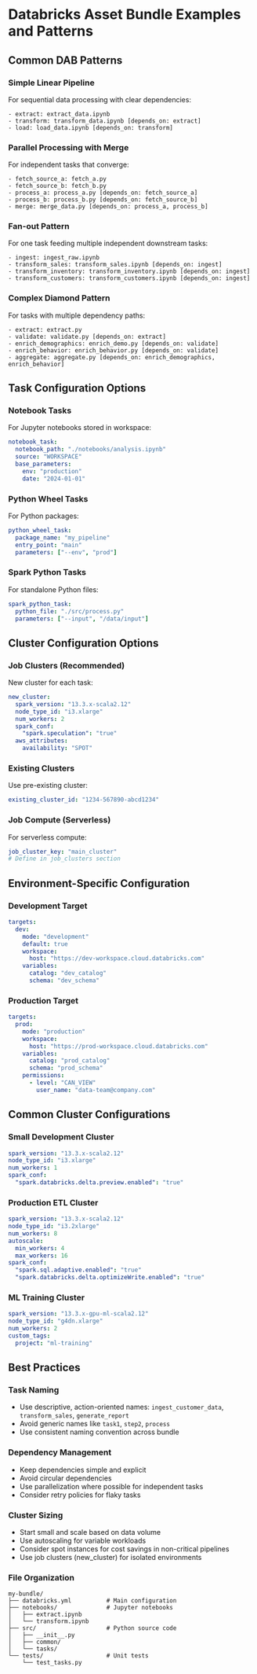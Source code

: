 # Databricks Asset Bundle Examples and Patterns

## Common DAB Patterns

### Simple Linear Pipeline

For sequential data processing with clear dependencies:

```
- extract: extract_data.ipynb
- transform: transform_data.ipynb [depends_on: extract]
- load: load_data.ipynb [depends_on: transform]
```

### Parallel Processing with Merge

For independent tasks that converge:

```
- fetch_source_a: fetch_a.py
- fetch_source_b: fetch_b.py
- process_a: process_a.py [depends_on: fetch_source_a]
- process_b: process_b.py [depends_on: fetch_source_b]
- merge: merge_data.py [depends_on: process_a, process_b]
```

### Fan-out Pattern

For one task feeding multiple independent downstream tasks:

```
- ingest: ingest_raw.ipynb
- transform_sales: transform_sales.ipynb [depends_on: ingest]
- transform_inventory: transform_inventory.ipynb [depends_on: ingest]
- transform_customers: transform_customers.ipynb [depends_on: ingest]
```

### Complex Diamond Pattern

For tasks with multiple dependency paths:

```
- extract: extract.py
- validate: validate.py [depends_on: extract]
- enrich_demographics: enrich_demo.py [depends_on: validate]
- enrich_behavior: enrich_behavior.py [depends_on: validate]
- aggregate: aggregate.py [depends_on: enrich_demographics, enrich_behavior]
```

## Task Configuration Options

### Notebook Tasks

For Jupyter notebooks stored in workspace:

```yaml
notebook_task:
  notebook_path: "./notebooks/analysis.ipynb"
  source: "WORKSPACE"
  base_parameters:
    env: "production"
    date: "2024-01-01"
```

### Python Wheel Tasks

For Python packages:

```yaml
python_wheel_task:
  package_name: "my_pipeline"
  entry_point: "main"
  parameters: ["--env", "prod"]
```

### Spark Python Tasks

For standalone Python files:

```yaml
spark_python_task:
  python_file: "./src/process.py"
  parameters: ["--input", "/data/input"]
```

## Cluster Configuration Options

### Job Clusters (Recommended)

New cluster for each task:

```yaml
new_cluster:
  spark_version: "13.3.x-scala2.12"
  node_type_id: "i3.xlarge"
  num_workers: 2
  spark_conf:
    "spark.speculation": "true"
  aws_attributes:
    availability: "SPOT"
```

### Existing Clusters

Use pre-existing cluster:

```yaml
existing_cluster_id: "1234-567890-abcd1234"
```

### Job Compute (Serverless)

For serverless compute:

```yaml
job_cluster_key: "main_cluster"
# Define in job_clusters section
```

## Environment-Specific Configuration

### Development Target

```yaml
targets:
  dev:
    mode: "development"
    default: true
    workspace:
      host: "https://dev-workspace.cloud.databricks.com"
    variables:
      catalog: "dev_catalog"
      schema: "dev_schema"
```

### Production Target

```yaml
targets:
  prod:
    mode: "production"
    workspace:
      host: "https://prod-workspace.cloud.databricks.com"
    variables:
      catalog: "prod_catalog"
      schema: "prod_schema"
    permissions:
      - level: "CAN_VIEW"
        user_name: "data-team@company.com"
```

## Common Cluster Configurations

### Small Development Cluster

```yaml
spark_version: "13.3.x-scala2.12"
node_type_id: "i3.xlarge"
num_workers: 1
spark_conf:
  "spark.databricks.delta.preview.enabled": "true"
```

### Production ETL Cluster

```yaml
spark_version: "13.3.x-scala2.12"
node_type_id: "i3.2xlarge"
num_workers: 8
autoscale:
  min_workers: 4
  max_workers: 16
spark_conf:
  "spark.sql.adaptive.enabled": "true"
  "spark.databricks.delta.optimizeWrite.enabled": "true"
```

### ML Training Cluster

```yaml
spark_version: "13.3.x-gpu-ml-scala2.12"
node_type_id: "g4dn.xlarge"
num_workers: 2
custom_tags:
  project: "ml-training"
```

## Best Practices

### Task Naming

- Use descriptive, action-oriented names: `ingest_customer_data`, `transform_sales`, `generate_report`
- Avoid generic names like `task1`, `step2`, `process`
- Use consistent naming convention across bundle

### Dependency Management

- Keep dependencies simple and explicit
- Avoid circular dependencies
- Use parallelization where possible for independent tasks
- Consider retry policies for flaky tasks

### Cluster Sizing

- Start small and scale based on data volume
- Use autoscaling for variable workloads
- Consider spot instances for cost savings in non-critical pipelines
- Use job clusters (new_cluster) for isolated environments

### File Organization

```
my-bundle/
├── databricks.yml          # Main configuration
├── notebooks/              # Jupyter notebooks
│   ├── extract.ipynb
│   └── transform.ipynb
├── src/                    # Python source code
│   ├── __init__.py
│   ├── common/
│   └── tasks/
└── tests/                  # Unit tests
    └── test_tasks.py
```
